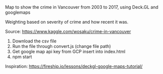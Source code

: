 
Map to show the crime in Vancouver from 2003 to 2017, using Deck.GL and googlemaps

Weighting based on severity of crime and how recent it was.

Source: https://www.kaggle.com/wosaku/crime-in-vancouver


1. Download the csv file
2. Run the file through convert.js (change file path)
3. Get google map api key from GCP insert into index.html
4. npm start

Inspiration: https://fireship.io/lessons/deckgl-google-maps-tutorial/
